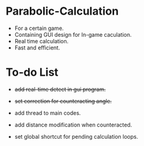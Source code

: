 # Parabolic-Calculation
- For a certain game.
- Containing GUI design for In-game caculation.
- Real time calculation.
- Fast and efficient.

# To-do List
- ~~add real-time detect in gui program.~~
- ~~set correction for counteracting angle.~~

- add thread to main codes.
- add distance modification when counteracted.
- set global shortcut for pending calculation loops.
